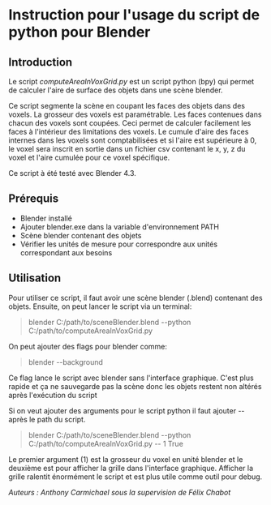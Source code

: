 # Instruction pour l'usage du script de python pour Blender

## Introduction
Le script *computeAreaInVoxGrid.py* est un script python (bpy) qui permet de calculer l'aire de surface des objets dans une scène blender.

Ce script segmente la scène en coupant les faces des objets dans des voxels. La grosseur des voxels est paramétrable. Les faces contenues dans chacun des voxels sont coupées. Ceci permet de calculer facilement les faces à l'intérieur des limitations des voxels. Le cumule d'aire des faces internes dans les voxels sont comptabilisées et si l'aire est supérieure à 0, le voxel sera inscrit en sortie dans un fichier csv contenant le x, y, z du voxel et l'aire cumulée pour ce voxel spécifique.

Ce script à été testé avec Blender 4.3.
## Prérequis
- Blender installé
- Ajouter blender.exe dans la variable d'environnement PATH
- Scène blender contenant des objets
- Vérifier les unités de mesure pour correspondre aux unités correspondant aux besoins
## Utilisation
Pour utiliser ce script, il faut avoir une scène blender (.blend) contenant des objets. Ensuite, on peut lancer le script via un terminal:

>blender C:/path/to/sceneBlender.blend --python C:/path/to/computeAreaInVoxGrid.py

On peut ajouter des flags pour blender comme:

>blender --background

Ce flag lance le script avec blender sans l'interface graphique. C'est plus rapide et ça ne sauvegarde pas la scène donc les objets restent non altérés après l'exécution du script

Si on veut ajouter des arguments pour le script python il faut ajouter -- après le path du script.

>blender C:/path/to/sceneBlender.blend --python C:/path/to/computeAreaInVoxGrid.py -- 1 True

Le premier argument (1) est la grosseur du voxel en unité blender et le deuxième est pour afficher la grille dans l'interface graphique. Afficher la grille ralentit énormément le script et est plus utile comme outil pour debug.

*Auteurs :*
*Anthony Carmichael sous la supervision de Félix Chabot*
